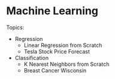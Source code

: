 # Machine Learning
Topics:
* Regression  
    * Linear Regression from Scratch
    * Tesla Stock Price Forecast
* Classification  
    * K Nearest Neighbors from Scratch
    * Breast Cancer Wisconsin  
